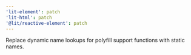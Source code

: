 ```yaml
---
'lit-element': patch
'lit-html': patch
'@lit/reactive-element': patch
---
```


Replace dynamic name lookups for polyfill support functions with static names.
